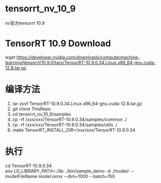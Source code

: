 # tensorrt_nv_10_9
nv官方tensorrt 10.9

# TensorRT 10.9 Download
wget https://developer.nvidia.com/downloads/compute/machine-learning/tensorrt/10.9.0/tars/TensorRT-10.9.0.34.Linux.x86_64-gnu.cuda-12.8.tar.gz

# 编译方法
1. tar zxvf TensorRT-10.9.0.34.Linux.x86_64-gnu.cuda-12.8.tar.gz
2. git clone ThisRepo
3. cd tensorrt_nv_10_9/samples
4. cp -rf /xxx/xxx/TensorRT-10.9.0.34/samples/common ./
5. cp -rf /xxx/xxx/TensorRT-10.9.0.34/samples/utils ./
6. make TensorRT_INSTALL_DIR=/xxx/xxx/TensorRT-10.9.0.34
# 执行
cd TensorRT-10.9.0.34 <br/>
env LD_LIBRARY_PATH=./lib: ./bin/sample_demo -d ./model/ --modelFileName model.onnx --dim=1000 --batch=150 <br/>